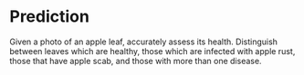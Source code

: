 # Prediction
Given a photo of an apple leaf, accurately assess its health. Distinguish between leaves which are healthy, those which are infected with apple rust, those that have apple scab, and those with more than one disease.
